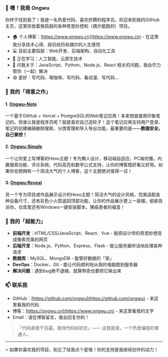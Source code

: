 ### 👋 嘿！我是 Ongwu

你终于找到我了！我是一名热爱代码、喜欢折腾的程序员。欢迎来到我的GitHub主页，这里存放着我捣鼓的各种奇思妙想和（偶尔能跑的）项目。

- 🏠 个人博客：[https://www.ongwu.cn](https://www.ongwu.cn) - 在这里我分享技术心得、踩坑经历和偶尔的人生感悟
- 💻 目前主要捣鼓：Web开发、后端架构、自动化工具
- 🌱 正在学习：人工智能、云原生技术
- 💬 问我关于：JavaScript、Python、Node.js、React 相关的问题，我会尽力帮你（一起）解决
- 😄 爱好：写代码、喝咖啡、写代码、看动漫、写代码...

### 🚀 我的「得意之作」

#### 1. [Ongwu-Note](https://github.com/ongwu/Ongwu-Note)
一个基于GitHub + Vercel + PostgreSQL的Web笔记应用！本来想直接用印象笔记的，但谁让我是程序员呢？就是喜欢自己造轮子！这个笔记应用支持用户登录、笔记的创建编辑删除搜索、分类管理和导入导出功能，最重要的是——**数据安全，自己掌控！**

#### 2. [Ongwu-Simple](https://github.com/ongwu/Ongwu-Simple)
一个让你爱上写博客的Hexo主题！专为懒人设计，移动端自适应，PC端优雅。内置搜索功能、评论系统、代码高亮和数学公式支持，让你的博客既好看又好用。如果你也想拥有一个简洁大气的个人博客，这个主题绝对值得一试！

#### 3. [Ongwu-Reveal](https://github.com/ongwu/Ongwu-Reveal)
另一个专为项目或作品展示设计的Hexo主题！简洁大气的设计风格，完美适配各种设备尺寸，还有彩色小火箭返回顶部功能，让你的作品展示更上一层楼。偷偷告诉你，仓库里还有Windows一键安装脚本，懒癌患者的福音！

### 💪 我的「超能力」

- **前端开发**：HTML/CSS/JavaScript、React、Vue - 能把设计师的奇思妙想变成像素完美的网页
- **后端开发**：Node.js、Python、Express、Flask - 能让服务器听话地处理各种请求
- **数据库**：MySQL、MongoDB - 能管好数据的「家」
- **DevOps**：Docker、Git - 能让代码顺利地从我的电脑跑到服务器
- **解决问题**：遇到bug绝不退缩，就算熬夜也要把它揪出来

### 📫 联系我

- GitHub：[https://github.com/ongwu](https://github.com/ongwu) - 来这里看我的代码
- 博客：[https://ongwu.cn](https://www.ongwu.cn) - 来这里看我的文字
- Email：请在博客留言，我会回复你的！

> 「代码虐我千百遍，我待代码如初恋」—— 这就是我，一个热爱编程的普通人。

---
⭐️ 如果你喜欢我的项目，别忘了给我点个星哦！你的支持是我继续创作的动力！

